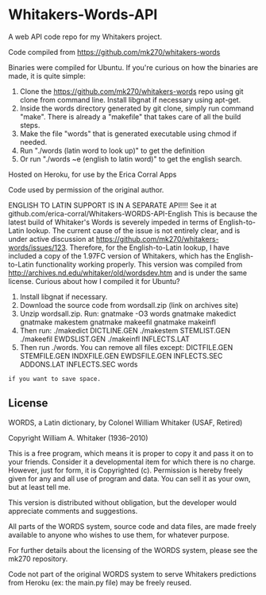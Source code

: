# Whitakers-Words-API
A web API code repo for my Whitakers project.


Code compiled from https://github.com/mk270/whitakers-words


Binaries were compiled for Ubuntu. If you're curious on how the binaries are made, it is quite simple:
  1. Clone the https://github.com/mk270/whitakers-words repo using git clone from command line. Install libgnat if necessary using apt-get.
  2. Inside the words directory generated by git clone, simply run command "make". There is already a "makefile" that takes care of all the build steps.
  3. Make the file "words" that is generated executable using chmod if needed.
  4. Run "./words (latin word to look up)" to get the definition
  5. Or run "./words ~e (english to latin word)" to get the english search. 

Hosted on Heroku, for use by the Erica Corral Apps

Code used by permission of the original author.


ENGLISH TO LATIN SUPPORT IS IN A SEPARATE API!!!! See it at github.com/erica-corral/Whitakers-WORDS-API-English This is because the latest build of Whitaker's Words is severely impeded in terms of English-to-Latin lookup. The current cause of the issue is not entirely clear, and is under active discussion at https://github.com/mk270/whitakers-words/issues/123. Therefore, for the English-to-Latin lookup, I have included a copy of the 1.97FC version of Whitakers, which has the English-to-Latin functionality working properly. This version was compiled from http://archives.nd.edu/whitaker/old/wordsdev.htm and is under the same license. Curious about how I compiled it for Ubuntu?
  1. Install libgnat if necessary.
  2. Download the source code from wordsall.zip (link on archives site)
  3. Unzip wordsall.zip. Run:
      gnatmake -O3 words
      gnatmake makedict
      gnatmake makestem
      gnatmake makeefil
      gnatmake makeinfl
  4. Then run:
      ./makedict DICTLINE.GEN
      ./makestem STEMLIST.GEN
      ./makeefil EWDSLIST.GEN
      ./makeinfl INFLECTS.LAT
  5. Then run ./words. You can remove all files except:
    DICTFILE.GEN
    STEMFILE.GEN
    INDXFILE.GEN
    EWDSFILE.GEN
    INFLECTS.SEC
    ADDONS.LAT
    INFLECTS.SEC
    words

    if you want to save space.



## License
WORDS, a Latin dictionary, by Colonel William Whitaker (USAF, Retired)

Copyright William A. Whitaker (1936–2010)

This is a free program, which means it is proper to copy it and pass it on to your friends. Consider it a developmental item for which there is no charge. However, just for form, it is Copyrighted (c). Permission is hereby freely given for any and all use of program and data. You can sell it as your own, but at least tell me.

This version is distributed without obligation, but the developer would appreciate comments and suggestions.

All parts of the WORDS system, source code and data files, are made freely available to anyone who wishes to use them, for whatever purpose. 

For further details about the licensing of the WORDS system, please see the mk270 repository.

Code not part of the original WORDS system to serve Whitakers predictions from Heroku (ex: the main.py file) may be freely reused.
